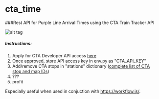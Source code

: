 # cta_time
###Rest API for Purple Line Arrival Times using the CTA Train Tracker API

![alt tag](http://www.chicago-l.org/operations/lines/images/line_maps/PurpleLine.jpg)

##### Instructions:
1.  Apply for CTA Developer API access [here](http://www.transitchicago.com/developers/traintrackerapply.aspx)
2.  Once approved, store API access key in env.py as "CTA_API_KEY"
3.  Add/remove CTA stops in "stations" dictionary ([complete list of CTA stop and map IDs](https://data.cityofchicago.org/Transportation/CTA-System-Information-List-of-L-Stops/8pix-ypme))
4.  ???
5.  profit

Especially useful when used in conjuction with https://workflow.is/.
